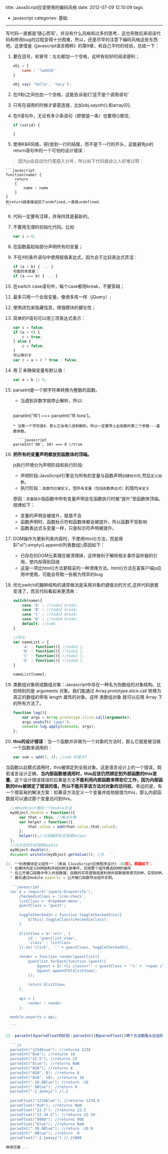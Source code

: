 title: JavaScript应该使用的编码风格
date: 2012-07-09 12:10:09
tags:
- javascript
categories: 基础

---

写代码一直都是‘随心而写’，并没有什么风格和过多的思考，这也导致后来阅读代码和修改bug的过程变得十分困难，所以，还是尽早的注意下编码风格这些东西吧。这里借鉴《javascript语言精粹》的第9章，和自己平时的经验，总结一下：
<!-- more -->

1. 要在逗号，和冒号：左右都加一个空格，这样有较好的阅读便利；
	
	```javascript
	obj = {
		name : 'lwd426'
	}
	
	obj.say( 'hello', 'nacy');
	```
2. 在if和(之间也加一个空格，这能告诉我们‘这不是个调用语句’
3. 只有在调用的时候才紧密连接，比如obj.saysth();和array[0];
4. 在if语句中，无论有多少条语句（即便是一条）也要用{}框住;
    
    ```javascript
    if (valid) {
    
    }
    ```
5. 使用K&R风格，把{放到一行的结尾，而不是下一行的开头，这能避免js的return语句中的一个可怕的设计错误：
>因为js会自动为行尾插入分号，所以如下代码就会让人好难过啊：

	```javascript
	function(name) {
		return 
		{
			name : name
		}
	}
	到return就直接返回了undefined,一直是undefined.
	```
6. 代码一定要有注释，并保持其是最新的。
7. 不要用无谓的初始化代码。比如

 	```javascript
 	var i = 0;
 	```
8. 在函数最起始部分声明所有的变量；
9. 不在if的条件语句中使用赋值表达式，因为会于比较表达式弄混：
	
	```javascript
	if (a = b) { ... }
	可能的本意是：
	if (a === b) { ... }
	```
10. 在switch case语句中，每个case都用break，不要穿越；
11. 最多只用一个全局变量，像很多库一样（jQuery）;
12. 使用闭包来隐藏信息，增强模块的健壮性；
13. 简单的if语句可以用三项表达式表示：
	
	```javascript
	var c = false;
	if (a > 0) {
		c = true;
	} else {
		c = false;
	}
	可以等价于
	var c = a > 0 ? true : false;
	```
14. 用 || 来确保变量有默认值：
	
	```javascript
	var a = b || 0;
	```
15. parseInt是一个把字符串转换为整数的函数。
    
    * 当遇到非数字就停止解析，所以:
    
    	```javascript
    parseInt('16') === parseInt('16 tons')。
    ```
    * 当第一个字符是0，那么它会用八进制解析。所以一定要带上此函数的第二个参数---基数参数。
    
      ```javascript
    parseInt('08', 10) === 8 //true
    ```
16. **把所有的变量声明都放到函数体的顶端。**
	 
	 js执行环境分为声明阶段和执行阶段:
	 
	 * 声明阶段:JavaScript引擎会为所有的变量与函数声明`创建标识符`,然后`定义函数`。
	 * 执行阶段：`函数均已被定义`，但`所有变量（包括函数表达式）`的值均`未定义`
	 
	 原因：`变量提升`指函数中所有变量声明会在函数执行时被“提升”至函数体顶端。规律如下：
	 * 变量的声明会被提升，赋值不会
	 * 函数声明时，函数标示符和函数体都会被提升，所以函数不受影响
	 * 函数表达式与变量一样，只是标示符声明被提升。

17. DOM操作为更新列表内容时，不使用html()方法，而是用$("ol").empty().append(列表数组);原因如下：
	* 已存在的DOM元素理应被清理掉，这样做利于解除相关事件监听器的引用，使内存得到回收
	* 这是一项比html()方法更稳妥的一种清理方法。html()方法在富客户端js应用中使用，可能会导致一些极为怪异的bug

18. 优化switch的臃肿结构的通常做法是采用对象的键值对的方式,这样代码嵌套变浅了，而且代码看起来更清爽：

	```javascript
	switch(name){
		case 'A' : //todo1 break;
		case 'B' : //todo2 break;
		case 'C' : //todo3 break;
		case 'D' : //todo4 break;	
		default: //todo
	}
	
	//优化
	var nameList = {
		'A' : function(){ //todo1 },
		'B' : function(){ //todo2 },
		'C' : function(){ //todo3 },
		'D' : function(){ //todo4 },
	}
	
	nameList[name];

	```
19. 类数组对象转成数组对象：Javascript中存在一种名为伪数组的对象结构。比较特别的是 arguments 对象。我们能通过 Array.prototype.slice.call 转换为真正的数组的带有 length 属性的对象，这样 类数组对象 就可以应用 Array 下的所有方法了。

	```javascript
	function log(){
  		var args = Array.prototype.slice.call(arguments);
  		args.unshift('(app)');
  		console.log.apply(console, args);
	};
	```	
	
20. **this的设计错误**：当一个函数并非做为一个对象的方法时，那么它就是被当做一个函数来调用的：

	```javascript
	var sum = add(3, 4); //sum 的值为7
	``` 
	
  当函数以此模式调用时，this被绑定到全局对象。这是语言设计上的一个错误，倘若语言设计正确，**当内部函数被调用时，this应该仍然绑定到外部函数的this变量**。这个设计错误错误的后果是方法**不能利用内部函数来帮助它工作，因为内部函数的this被绑定了错误的值，所以不能共享该方法对对象的访问权**。幸运的是，有一个很容易的解决方案：如果该方法定义一个变量并给他赋值为this，那么内部函数就可以通过那个变量访问到this。
  
  ```javascript
	//给myObject增加一个double方法
	myObject.double = function(){
   	 	var that = this; //解决方案
   	 	var helper = function(){
        	that.value = add(that.value,that.value);
    	};
    	helper();//以函数的形式调用helper
	};
	//以方法的形式调用double
	myObject.double();
	document.writeln(myObject.getValue()); //6	```
	
21. **利用模块定义组件**：（来自《JavaScript应用程序设计》-89页）。思路如下：
    * 在模块内定义DOM结构并给DOM注册事件，完成整个组件静态DOM的编写
    * 在公开接口函数中传入外部数据，函数的实现逻辑就是利用外部数据来填充DOM，实现DOM。
    * 最后通过module.exports = 公开接口函数导出组件实例。
    
    ```javascript
    var $ = require('jquery-browserify'),
    	checkedinClass = 'icon-check',
    	listClass = 'dropdown-menu',
    	guestClass = 'guest';
  		
  		toggleCheckedIn = function toggleCheckedIn(e){
  			$(this).toggleClass(checkedinClass):
  		}
  		
  		$listView = $('<ol>', {
  			id : 'guestlist-view',
  			'class' : listClass
  		}).on('click', '.' + guestClass, toggleCheckedIn),
  		
  		render = function render(guestlist){
  			guestlist.forEach(function (guest){
  				$guest = $('<li class=>"' + guestClass + '">' + '<span class="name">' + guest + '</span></li>');
  				$guest.appendTO($listView);
  			});
  			
  			return $listView;
  		},
  		
  		api = {
  			render : render
  		};
  		
  	module.exports = api;	
  		
    ```
	
22. parseInt与parseFloat的区别：parseInt()和parseFloat()两个方法都是从左边的字符串开始查找，如果第一个字符不是数字或者负号（在parseFloat()还可以是个小数点)。一旦它们遇到了这样的一个字符，它们就返回自己提取的数字:
	
	```js	
	parseInt("1234blue"); //returns 1234 
	parseInt("0xA"); //returns 10 
	parseInt("22.5"); //returns 22 
	parseInt("blue"); //returns NaN
	parseInt("010"); //returns 8 
	parseInt("010", 8); //returns 8 
	parseInt("010", 10); //returns 10
	parseInt("-10.9Blue"); //return -10
	parseInt(".9Blue"); //return 0
	parseInt("-2.1e4xyz") //-2
	
	parseFloat("1234blue"); //returns 1234.0 
	parseFloat("0xA"); //returns NaN 
	parseFloat("22.5"); //returns 22.5 
	parseFloat("22.34.5"); //returns 22.34 
	parseFloat("0908"); //returns 908 
	parseFloat("blue"); //returns NaN
	parseInt("-10.9Blue"); //return -10.9
	parseInt(".9Blue"); //return .9
	parseFloat("-2.1e4xyz") //-21000
	```
继续完善....